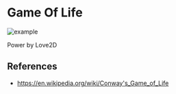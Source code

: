Game Of Life
============

![example](https://github.com/xjz19901211/GameOfLife/blob/master/test.png)

Power by Love2D


## References

* https://en.wikipedia.org/wiki/Conway's_Game_of_Life

